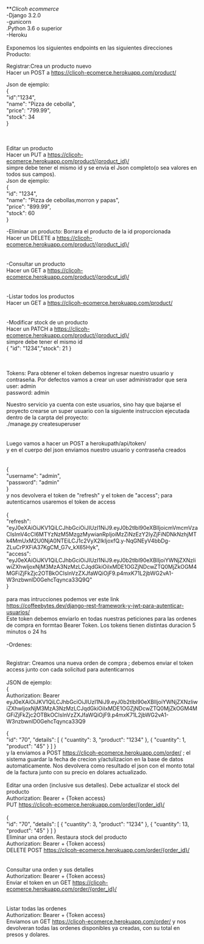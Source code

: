 ***Clicoh ecommerce*</br>
-Django 3.2.0</br>
-gunicorn</br>
.Python 3.6 o superior</br>
-Heroku</br>
</br>
Exponemos los siguientes endpoints en las siguientes direcciones </br>
Producto:</br>

Registrar:Crea un producto nuevo</br>
Hacer un POST a https://clicoh-ecomerce.herokuapp.com/product/</br>

Json de ejemplo:</br>
{</br>
"id":"1234",</br>
"name": "Pizza de cebolla",</br>
"price": "799.99",</br>
"stock": 34</br>
}</br>

</br></br>
Editar un producto</br>
Hacer un PUT a https://clicoh-ecomerce.herokuapp.com/product/{product_id}/</br>
simpre debe tener el mismo id y se envia el Json completo(o sea valores en todos sus campos).</br>
Json de ejemplo:</br>
{</br>
"id": "1234",</br>
"name": "Pizza de cebollas,morron y papas",</br>
"price": "899.99",</br>
"stock": 60</br>
}</br>

-Eliminar un producto: Borrara el producto de la id proporcionada</br>
Hacer un DELETE a https://clicoh-ecomerce.herokuapp.com/product/{product_id}/</br>
</br></br>
-Consultar un producto</br>
Hacer un GET a https://clicoh-ecomerce.herokuapp.com/product/{prodcut_id}/</br>
</br></br>
-Listar todos los productos</br>
Hacer un GET a  https://clicoh-ecomerce.herokuapp.com/product/</br>
</br></br>
-Modificar stock de un producto</br>
Hacer un PATCH a https://clicoh-ecomerce.herokuapp.com/product/{product_id}/</br>
simpre debe tener el mismo id</br>
{ "id": "1234","stock": 21 }</br>
</br></br>

Tokens: Para obtener el token debemos ingresar nuestro usuario y contraseña. Por defectos vamos a crear un user administrador que sera</br>
user: admin</br>
password: admin</br>

Nuestro servicio ya cuenta con este usuarios, sino hay que bajarse el proyecto crearse un super usuario con la siguiente instruccion ejecutada dentro de la
carpta del proyecto:</br>
./manage.py createsuperuser</br>
</br></br>
Luego vamos a hacer un POST a herokupath/api/token/</br>
y en el cuerpo del json enviamos nuestro usuario y contraseña creados</br></br>
</br>
{</br>
"username": "admin",</br>
"password": "admin"</br>
}</br>
y nos devolvera el token de "refresh" y el token de "access"; para autenticarnos usaremos el token de access</br></br>
{</br>
"refresh":</br>
"eyJ0eXAiOiJKV1QiLCJhbGciOiJIUzI1NiJ9.eyJ0b2tlbl90eXBlIjoicmVmcmVzaCIsImV4cCI6MTYzNzM5MzgzMywianRpIjoiMzZiNzEzY2IyZjFiNDNkNzhjMTk4MmUxM2U0NjA0NTEiLCJ1c2VyX2lkIjoxfQ.y-NqGNEyV4bbDg-ZLuCrPXFiA37KgCM_G7v_kX65Hyk",</br>
"access":</br>
"eyJ0eXAiOiJKV1QiLCJhbGciOiJIUzI1NiJ9.eyJ0b2tlbl90eXBlIjoiYWNjZXNzIiwiZXhwIjoxNjM3MzA3NzMzLCJqdGkiOiIxMDE1OGZjNDcwZTQ0MjZkOGM4MGFiZjFkZjc2OTBkOCIsInVzZXJfaWQiOjF9.p4mxK71L2jbWG2vA1-W3nzbwnlD0GehcTqynca33Q9Q"</br>
}</br>
</br>
para mas intrucciones podemos ver este link https://coffeebytes.dev/django-rest-framework-y-jwt-para-autenticar-usuarios/</br>
Este token debemos enviarlo en todas nuestras peticiones para las ordenes de compra en formtao Bearer Token. Los tokens tienen distintas duracion 5 minutos o 24 hs
</br></br>
-Ordenes:</br></br>


Registrar: Creamos una nueva orden de compra ; debemos enviar el token access junto con cada solicitud para autenticarnos</br></br>
JSON de ejemplo:</br>
{</br>
Authorization: Bearer</br> eyJ0eXAiOiJKV1QiLCJhbGciOiJIUzI1NiJ9.eyJ0b2tlbl90eXBlIjoiYWNjZXNzIiwiZXhwIjoxNjM3MzA3NzMzLCJqdGkiOiIxMDE1OGZjNDcwZTQ0MjZkOGM4MGFiZjFkZjc2OTBkOCIsInVzZXJfaWQiOjF9.p4mxK71L2jbWG2vA1-W3nzbwnlD0GehcTqynca33Q9</br>

{</br>
"id": "70", "details": [ { "cuantity": 3, "product": "1234" }, { "cuantity": 1, "product": "45" } ] }</br> 
y la enviamos a POST https://clicoh-ecomerce.herokuapp.com/order/ ; el sistema guardar la fecha de crecion y/actulizacion en la base de datos automaticamente. Nos devolvera como resultado el json con el monto total de la factura junto con su precio en dolares actualizado.</br>
</br>
Editar una orden (inclusive sus detalles). Debe actualizar el stock del producto</br>
Authorization: Bearer + {Token access}</br>
PUT https://clicoh-ecomerce.herokuapp.com/order/{order_id}/</br></br>
{</br>
"id": "70", "details": [ { "cuantity": 3, "product": "1234" }, { "cuantity": 13, "product": "45" } ] } </br>
Eliminar una orden. Restaura stock del producto</br>
Authorization: Bearer + {Token access}</br>
DELETE POST https://clicoh-ecomerce.herokuapp.com/order/{order_id}/</br>
</br></br>
Consultar una orden y sus detalles</br>
Authorization: Bearer + {Token access}</br>
Enviar el token en un GET  https://clicoh-ecomerce.herokuapp.com/order/{order_id}/</br>
</br></br>
Listar todas las ordenes</br>
Authorization: Bearer + {Token access}</br>
Enviamos un GET https://clicoh-ecomerce.herokuapp.com/order/ y nos devolveran todas las ordenes disponibles ya creadas, con su total en presos y dolares.</br>

